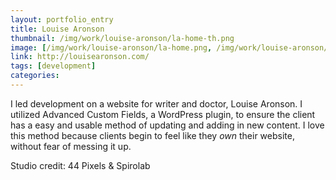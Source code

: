 ```yaml
---
layout: portfolio_entry
title: Louise Aronson
thumbnail: /img/work/louise-aronson/la-home-th.png
image: [/img/work/louise-aronson/la-home.png, /img/work/louise-aronson/la-reviews.png]
link: http://louisearonson.com/
tags: [development]
categories:
---
```


I led development on a website for writer and doctor, Louise Aronson. I utilized Advanced Custom Fields, a WordPress plugin, to ensure the client has a easy and usable method of updating and adding in new content. I love this method because clients begin to feel like they *own* their website, without fear of messing it up.

Studio credit: 44 Pixels & Spirolab